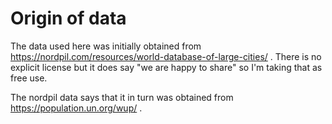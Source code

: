 # Origin of data
The data used here was initially obtained from https://nordpil.com/resources/world-database-of-large-cities/ . There is no explicit license but it does say "we are happy to share" so I'm taking that as free use.

The nordpil data says that it in turn was obtained from https://population.un.org/wup/ .
